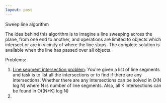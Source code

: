 ```yaml
---
layout: post
---
```

Sweep line algorithm

The idea behind this algorithm is to imagine a line sweeping across the plane, from one end to another, and operations are limited to objects which intersect or are in vicinity of where the line stops. The complete solution is available when the line has passed over all objects.

Problems:

1. [Line segment intersection problem](https://en.wikipedia.org/wiki/Line_segment_intersection): You're given a list of line segments and task is to list all the intersections or to find if there are any intersections. Whether there are any intersections can be solved in O(N log N) where N is number of line segments. Also, all K intersections can be found in O((N+K) log N)
2. 